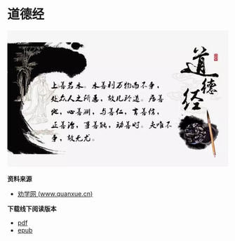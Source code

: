 # 道德经

![](dao_de_jing.jpg)

**资料来源**

- [劝学网 (www.quanxue.cn)](http://www.quanxue.cn/)

**下载线下阅读版本**

- [pdf](https://wcj365.github.io/seek/offline/dao_de_jing.pdf)
- [epub](https://wcj365.github.io/seek/offline/dao_de_jing.epub)